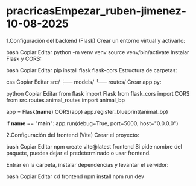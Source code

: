 # pracricasEmpezar_ruben-jimenez-10-08-2025

1.Configuración del backend (Flask)
Crear un entorno virtual y activarlo:

bash
Copiar
Editar
python -m venv venv
source venv/bin/activate
Instalar Flask y CORS:

bash
Copiar
Editar
pip install flask flask-cors
Estructura de carpetas:

css
Copiar
Editar
src/
  ├── models/
  └── routes/
Crear app.py:

python
Copiar
Editar
from flask import Flask
from flask_cors import CORS
from src.routes.animal_routes import animal_bp

app = Flask(__name__)
CORS(app)
app.register_blueprint(animal_bp)

if __name__ == "__main__":
    app.run(debug=True, port=5000, host="0.0.0.0")


2.Configuración del frontend (Vite)
Crear el proyecto:

bash
Copiar
Editar
npm create vite@latest frontend
Si pide nombre del paquete, puedes dejar el predeterminado o usar frontend.

Entrar en la carpeta, instalar dependencias y levantar el servidor:

bash
Copiar
Editar
cd frontend
npm install
npm run dev
